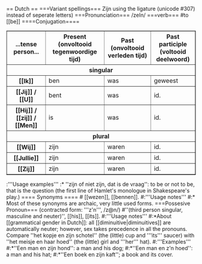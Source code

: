 == Dutch ==
===Variant spellings===
Z&#307;n using the ligature (unicode #307) instead of seperate letters)
===Pronunciation===
/zeIn/ 
===verb===
#to [[be]]
====Conjugation====
<table border=1 cellspacing=0 cellpadding=2>
<tr><th>...tense<br>person...</th><th>Present <br>(onvoltooid tegenwoordige tijd)</th><th>Past <br>(onvoltooid verleden tijd)</th><th>Past participle<br> (voltooid deelwoord)</th></tr>
<tr><th colspan=4>singular</th></tr>
<tr><th>[[Ik]]</th><td>ben</td><td>was</td><td>geweest</td></tr>
<tr><th>[[Jij]] / [[U]]</th><td>bent</td><td>was</td><td>id.</td></tr>
<tr><th>[[Hij]] / [[zij]] / [[Men]]</th><td>is</td><td>was</td><td>id.</td></tr>
<tr><th colspan=4>plural</th></tr>
<tr><th>[[Wij]]</th><td>zijn</td><td>waren</td><td>id.</td></tr>
<tr><th>[[Jullie]]</th><td>zijn</td><td>waren</td><td>id.</td></tr>
<tr><th>[[Zij]]</th><td>zijn</td><td>waren</td><td>id.</td></tr>
</table>
:'''Usage examples'''
:* ''zijn of niet zijn, dat is de vraag'': to be or not to be, that is the question (the first line of Hamlet's monologue in Shakespeare's play.) 
==== Synonyms ====
# [[wezen]], [[bennen]].
#:'''Usage notes'''
#:* Most of these synonyms are archaic, very little used forms.
===Possesive Pronoun===
(contracted form: '''z'n''', /z@n/) 
#''(third person singular, masculine and neuter)'', [[his]], [[its]].
#:'''Usage notes'''
#:*About [[grammatical gender in Dutch]]: all [[diminuitive|diminuitives]] are automatically neuter; however, sex takes precedence in all the pronouns. Compare ''het kopje en zijn schotel'' (the (little) cup and '''its''' saucer) with ''het meisje en haar hoed'' (the (little) girl and '''her''' hat).
#:'''Examples'''
#:*''Een man en zijn hond'': a man and his dog; 
#:*''Een man en z'n hoed'': a man and his hat; 
#:*''Een boek en zijn kaft''; a book and its cover.